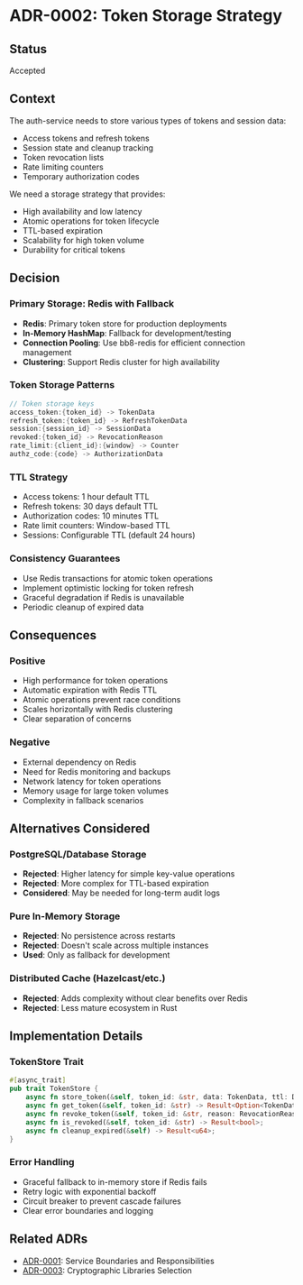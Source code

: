 # ADR-0002: Token Storage Strategy

## Status
Accepted

## Context
The auth-service needs to store various types of tokens and session data:
- Access tokens and refresh tokens
- Session state and cleanup tracking
- Token revocation lists
- Rate limiting counters
- Temporary authorization codes

We need a storage strategy that provides:
- High availability and low latency
- Atomic operations for token lifecycle
- TTL-based expiration
- Scalability for high token volume
- Durability for critical tokens

## Decision

### Primary Storage: Redis with Fallback
- **Redis**: Primary token store for production deployments
- **In-Memory HashMap**: Fallback for development/testing
- **Connection Pooling**: Use bb8-redis for efficient connection management
- **Clustering**: Support Redis cluster for high availability

### Token Storage Patterns
```rust
// Token storage keys
access_token:{token_id} -> TokenData
refresh_token:{token_id} -> RefreshTokenData  
session:{session_id} -> SessionData
revoked:{token_id} -> RevocationReason
rate_limit:{client_id}:{window} -> Counter
authz_code:{code} -> AuthorizationData
```

### TTL Strategy
- Access tokens: 1 hour default TTL
- Refresh tokens: 30 days default TTL  
- Authorization codes: 10 minutes TTL
- Rate limit counters: Window-based TTL
- Sessions: Configurable TTL (default 24 hours)

### Consistency Guarantees
- Use Redis transactions for atomic token operations
- Implement optimistic locking for token refresh
- Graceful degradation if Redis is unavailable
- Periodic cleanup of expired data

## Consequences

### Positive
- High performance for token operations
- Automatic expiration with Redis TTL
- Atomic operations prevent race conditions
- Scales horizontally with Redis clustering
- Clear separation of concerns

### Negative  
- External dependency on Redis
- Need for Redis monitoring and backups
- Network latency for token operations
- Memory usage for large token volumes
- Complexity in fallback scenarios

## Alternatives Considered

### PostgreSQL/Database Storage
- **Rejected**: Higher latency for simple key-value operations
- **Rejected**: More complex for TTL-based expiration
- **Considered**: May be needed for long-term audit logs

### Pure In-Memory Storage
- **Rejected**: No persistence across restarts
- **Rejected**: Doesn't scale across multiple instances
- **Used**: Only as fallback for development

### Distributed Cache (Hazelcast/etc.)
- **Rejected**: Adds complexity without clear benefits over Redis
- **Rejected**: Less mature ecosystem in Rust

## Implementation Details

### TokenStore Trait
```rust
#[async_trait]
pub trait TokenStore {
    async fn store_token(&self, token_id: &str, data: TokenData, ttl: Duration) -> Result<()>;
    async fn get_token(&self, token_id: &str) -> Result<Option<TokenData>>;
    async fn revoke_token(&self, token_id: &str, reason: RevocationReason) -> Result<()>;
    async fn is_revoked(&self, token_id: &str) -> Result<bool>;
    async fn cleanup_expired(&self) -> Result<u64>;
}
```

### Error Handling
- Graceful fallback to in-memory store if Redis fails
- Retry logic with exponential backoff
- Circuit breaker to prevent cascade failures
- Clear error boundaries and logging

## Related ADRs
- [ADR-0001](ADR-0001-service-boundaries.md): Service Boundaries and Responsibilities
- [ADR-0003](ADR-0003-cryptographic-libraries.md): Cryptographic Libraries Selection